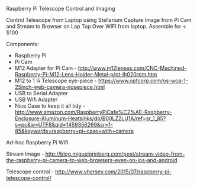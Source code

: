 Raspberry Pi Telescope Control and Imaging

Control Telescope from Laptop using Stellarium
Capture Image from Pi Cam and Stream to Browser on Lap Top
Over WIFI from laptop.
Assemble for < $100 

Components:
   -	Raspberry Pi 
   -	Pi Cam 
   -	M12 Adapter for Pi Cam - http://www.m12lenses.com/CNC-Machined-Raspberry-Pi-M12-Lens-Holder-Metal-p/pt-lh020rpm.htm 
   -	M12 to 1 ¼ Telescope eye-piece - https://www.optcorp.com/os-wca-1-25inch-web-camera-nosepiece.html 
   -	USB to Serial Adapter 
   -	USB Wifi Adapter 
   -	Nice Case to keep it all tidy - http://www.amazon.com/RaspberryPiCafe%C2%AE-Raspberry-Enclosure-Aluminum-Heatsinks/dp/B00LZ2LU1A/ref=sr_1_85?s=pc&ie=UTF8&qid=1459356269&sr=1-85&keywords=raspberry+pi+case+with+camera  

Ad-hoc Raspberry Pi Wifi

Stream Image - http://blog.miguelgrinberg.com/post/stream-video-from-the-raspberry-pi-camera-to-web-browsers-even-on-ios-and-android

Telescope control - http://www.vhersey.com/2015/07/raspberry-pi-telescope-control/

